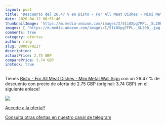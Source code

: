 ```yaml
---
layout: post
title: 'Descuento del 26.47 % en Bisto - For All Meat Dishes - Mini Metal'
date: 2020-04-12 06:51:46
thumbnailImage: 'https://m.media-amazon.com/images/I/51iUXpg7FPL._SL200_.jpg'
images: [ 'https://m.media-amazon.com/images/I/51iUXpg7FPL._SL200_.jpg' ]
comments: true
category: ofertas
author: ring
slug: B000VFHZIY
description:
actualPrice: 2.75 GBP
comparePrice: 3.74 GBP
inStock: true
---
```


Tienes [Bisto - For All Meat Dishes - Mini Metal Wall Sign](https://www.amazon.com/dp/B000VFHZIY/?tag=redken08-20) con un 26.47 % de descuento con precio de oferta de 2.75 GBP (original: 3.74 GBP) en el siguiente enlace!

[![](https://m.media-amazon.com/images/I/51iUXpg7FPL._SL200_.jpg)](https://www.amazon.com/dp/B000VFHZIY/?tag=redken08-20)

[Accede a la oferta!!](https://www.amazon.com/dp/B000VFHZIY/?tag=redken08-20)

[Consulta otras ofertas en nuestro canal de telegram](https://t.me/s/ofertas25)

